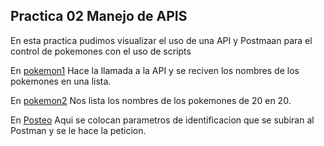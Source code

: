 ## Practica 02 Manejo de APIS

En esta practica pudimos visualizar el uso de una API y Postmaan para el control de pokemones con el uso de scripts

En [pokemon1](pokemon1.py) Hace la llamada a la API y se reciven los nombres de los pokemones en una lista.

En [pokemon2](pokemon2.py) Nos lista los nombres de los pokemones de 20  en 20.

En [Posteo](POSTEO.py) Aqui se colocan parametros de identificacion que se subiran al Postman y se le hace la peticion. 